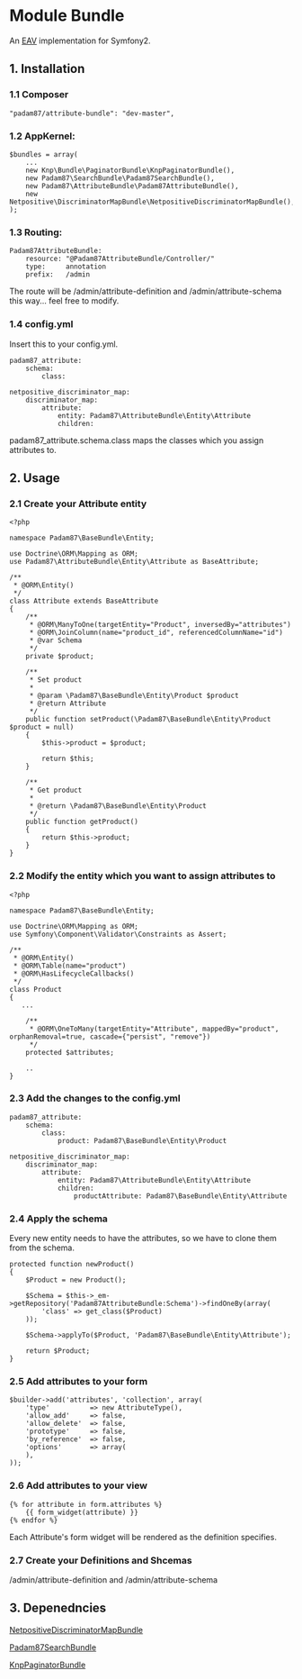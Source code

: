 # Module Bundle #

An [EAV](http://en.wikipedia.org/wiki/Entity%E2%80%93attribute%E2%80%93value_model) implementation for Symfony2.

## 1. Installation

### 1.1 Composer

    "padam87/attribute-bundle": "dev-master",

### 1.2 AppKernel:

    $bundles = array(
		...
		new Knp\Bundle\PaginatorBundle\KnpPaginatorBundle(),
        new Padam87\SearchBundle\Padam87SearchBundle(),
        new Padam87\AttributeBundle\Padam87AttributeBundle(),
		new Netpositive\DiscriminatorMapBundle\NetpositiveDiscriminatorMapBundle(),
    );        

### 1.3 Routing:

	Padam87AttributeBundle:
	    resource: "@Padam87AttributeBundle/Controller/"
	    type:     annotation
	    prefix:   /admin

The route will be /admin/attribute-definition and /admin/attribute-schema this way... feel free to modify.

### 1.4 config.yml

Insert this to your config.yml.
    
	padam87_attribute:
	    schema:
	        class:
	
	netpositive_discriminator_map:
	    discriminator_map:
	        attribute:
	            entity: Padam87\AttributeBundle\Entity\Attribute
	            children:

padam87_attribute.schema.class maps the classes which you assign attributes to.

## 2. Usage

### 2.1 Create your Attribute entity

	<?php
	
	namespace Padam87\BaseBundle\Entity;
	
	use Doctrine\ORM\Mapping as ORM;
	use Padam87\AttributeBundle\Entity\Attribute as BaseAttribute;
	
	/**
	 * @ORM\Entity()
	 */
	class Attribute extends BaseAttribute
	{
	    /**
	     * @ORM\ManyToOne(targetEntity="Product", inversedBy="attributes")
	     * @ORM\JoinColumn(name="product_id", referencedColumnName="id")
	     * @var Schema
	     */
	    private $product;
	
	    /**
	     * Set product
	     *
	     * @param \Padam87\BaseBundle\Entity\Product $product
	     * @return Attribute
	     */
	    public function setProduct(\Padam87\BaseBundle\Entity\Product $product = null)
	    {
	        $this->product = $product;
	    
	        return $this;
	    }
	
	    /**
	     * Get product
	     *
	     * @return \Padam87\BaseBundle\Entity\Product 
	     */
	    public function getProduct()
	    {
	        return $this->product;
	    }
	}

### 2.2 Modify the entity which you want to assign attributes to

	<?php
	
	namespace Padam87\BaseBundle\Entity;
	
	use Doctrine\ORM\Mapping as ORM;
	use Symfony\Component\Validator\Constraints as Assert;

	/**
	 * @ORM\Entity()
	 * @ORM\Table(name="product")
	 * @ORM\HasLifecycleCallbacks()
	 */
	class Product
	{
	   ...
	    
	    /**
	     * @ORM\OneToMany(targetEntity="Attribute", mappedBy="product", orphanRemoval=true, cascade={"persist", "remove"})
	     */
	    protected $attributes;

		..
	}

### 2.3 Add the changes to the config.yml

	padam87_attribute:
	    schema:
	        class:
	            product: Padam87\BaseBundle\Entity\Product
	
	netpositive_discriminator_map:
	    discriminator_map:
	        attribute:
	            entity: Padam87\AttributeBundle\Entity\Attribute
	            children:
	                productAttribute: Padam87\BaseBundle\Entity\Attribute

### 2.4 Apply the schema

Every new entity needs to have the attributes, so we have to clone them from the schema.

    protected function newProduct()
    {
        $Product = new Product();
        
        $Schema = $this->_em->getRepository('Padam87AttributeBundle:Schema')->findOneBy(array(
            'class' => get_class($Product)
        ));
        
        $Schema->applyTo($Product, 'Padam87\BaseBundle\Entity\Attribute');
        
        return $Product;
    }

### 2.5 Add attributes to your form

	$builder->add('attributes', 'collection', array(
		'type'          => new AttributeType(),
		'allow_add'     => false,
		'allow_delete'  => false,
		'prototype'     => false,
		'by_reference'  => false,
		'options'       => array(
		),
	));

### 2.6 Add attributes to your view

	{% for attribute in form.attributes %}
        {{ form_widget(attribute) }}
    {% endfor %}

Each Attribute's form widget will be rendered as the definition specifies.

### 2.7 Create your Definitions and Shcemas

/admin/attribute-definition and /admin/attribute-schema

## 3. Depenedncies

[NetpositiveDiscriminatorMapBundle](https://github.com/Netpositive/NetpositiveDiscriminatorMapBundle)

[Padam87SearchBundle](https://github.com/Padam87/SearchBundle)

[KnpPaginatorBundle](https://github.com/KnpLabs/KnpPaginatorBundle)
